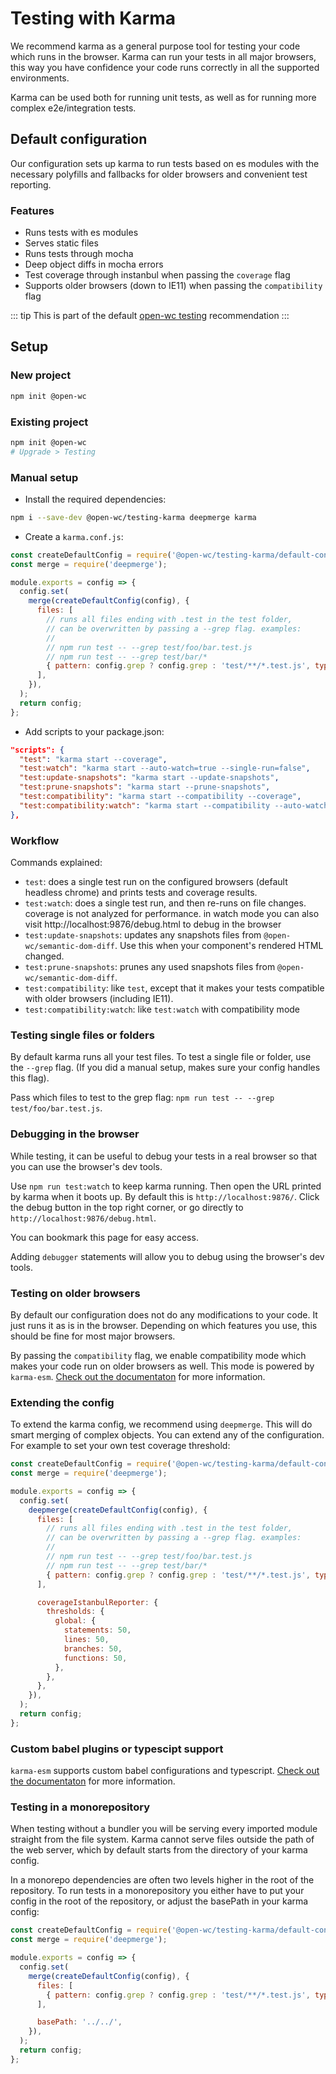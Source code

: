 # Testing with Karma

[//]: # (AUTO INSERT HEADER PREPUBLISH)

We recommend karma as a general purpose tool for testing your code which runs in the browser. Karma can run your tests in all major browsers, this way you have confidence your code runs correctly in all the supported environments.

Karma can be used both for running unit tests, as well as for running more complex e2e/integration tests.

## Default configuration
Our configuration sets up karma to run tests based on es modules with the necessary polyfills and fallbacks for older browsers and convenient test reporting.

### Features
- Runs tests with es modules
- Serves static files
- Runs tests through mocha
- Deep object diffs in mocha errors
- Test coverage through instanbul when passing the `coverage` flag
- Supports older browsers (down to IE11) when passing the `compatibility` flag

::: tip
This is part of the default [open-wc testing](https://open-wc.org/testing/) recommendation
:::

## Setup
### New project
```bash
npm init @open-wc
```

### Existing project
```bash
npm init @open-wc
# Upgrade > Testing
```

### Manual setup
- Install the required dependencies:
```bash
npm i --save-dev @open-wc/testing-karma deepmerge karma
```

- Create a `karma.conf.js`:
```js
const createDefaultConfig = require('@open-wc/testing-karma/default-config.js');
const merge = require('deepmerge');

module.exports = config => {
  config.set(
    merge(createDefaultConfig(config), {
      files: [
        // runs all files ending with .test in the test folder,
        // can be overwritten by passing a --grep flag. examples:
        //
        // npm run test -- --grep test/foo/bar.test.js
        // npm run test -- --grep test/bar/*
        { pattern: config.grep ? config.grep : 'test/**/*.test.js', type: 'module' }
      ],
    }),
  );
  return config;
};
```
- Add scripts to your package.json:
```json
"scripts": {
  "test": "karma start --coverage",
  "test:watch": "karma start --auto-watch=true --single-run=false",
  "test:update-snapshots": "karma start --update-snapshots",
  "test:prune-snapshots": "karma start --prune-snapshots",
  "test:compatibility": "karma start --compatibility --coverage",
  "test:compatibility:watch": "karma start --compatibility --auto-watch=true --single-run=false"
},
```

### Workflow

Commands explained:
- `test`: does a single test run on the configured browsers (default headless chrome) and prints tests and coverage results.
- `test:watch`: does a single test run, and then re-runs on file changes. coverage is not analyzed for performance. in watch mode you can also visit http://localhost:9876/debug.html to debug in the browser
- `test:update-snapshots`: updates any snapshots files from `@open-wc/semantic-dom-diff`. Use this when your component's rendered HTML changed.
- `test:prune-snapshots`: prunes any used snapshots files from `@open-wc/semantic-dom-diff`.
- `test:compatibility`: like `test`, except that it makes your tests compatible with older browsers (including IE11).
- `test:compatibility:watch`: like `test:watch` with compatibility mode

### Testing single files or folders
By default karma runs all your test files. To test a single file or folder, use the `--grep` flag. (If you did a manual setup, makes sure your config handles this flag).

Pass which files to test to the grep flag: `npm run test -- --grep test/foo/bar.test.js`.

### Debugging in the browser
While testing, it can be useful to debug your tests in a real browser so that you can use the browser's dev tools.

Use `npm run test:watch` to keep karma running. Then open the URL printed by karma when it boots up. By default this is `http://localhost:9876/`. Click the debug button in the top right corner, or go directly to `http://localhost:9876/debug.html`.

You can bookmark this page for easy access.

Adding `debugger` statements will allow you to debug using the browser's dev tools.

### Testing on older browsers
By default our configuration does not do any modifications to your code. It just runs it as is in the browser. Depending on which features you use, this should be fine for most major browsers.

By passing the `compatibility` flag, we enable compatibility mode which makes your code run on older browsers as well. This mode is powered by `karma-esm`. [Check out the documentaton](https://open-wc.org/testing/karma-esm.html) for more information.

### Extending the config

To extend the karma config, we recommend using `deepmerge`. This will do smart merging of complex objects. You can extend any of the configuration. For example to set your own test coverage threshold:

```js
const createDefaultConfig = require('@open-wc/testing-karma/default-config.js');
const merge = require('deepmerge');

module.exports = config => {
  config.set(
    deepmerge(createDefaultConfig(config), {
      files: [
        // runs all files ending with .test in the test folder,
        // can be overwritten by passing a --grep flag. examples:
        //
        // npm run test -- --grep test/foo/bar.test.js
        // npm run test -- --grep test/bar/*
        { pattern: config.grep ? config.grep : 'test/**/*.test.js', type: 'module' }
      ],

      coverageIstanbulReporter: {
        thresholds: {
          global: {
            statements: 50,
            lines: 50,
            branches: 50,
            functions: 50,
          },
        },
      },
    }),
  );
  return config;
};
```

### Custom babel plugins or typescipt support
`karma-esm` supports custom babel configurations and typescript. [Check out the documentaton](https://open-wc.org/testing/karma-esm.html) for more information.

### Testing in a monorepository
When testing without a bundler you will be serving every imported module straight from the file system. Karma cannot serve files outside the path of the web server, which by default starts from the directory of your karma config.

In a monorepo dependencies are often two levels higher in the root of the repository. To run tests in a monorepository you either have to put your config in the root of the repository, or adjust the basePath in your karma config:


```js
const createDefaultConfig = require('@open-wc/testing-karma/default-config.js');
const merge = require('deepmerge');

module.exports = config => {
  config.set(
    merge(createDefaultConfig(config), {
      files: [
        { pattern: config.grep ? config.grep : 'test/**/*.test.js', type: 'module' }
      ],

      basePath: '../../',
    }),
  );
  return config;
};
```

<script>
  export default {
    mounted() {
      const editLink = document.querySelector('.edit-link a');
      if (editLink) {
        const url = editLink.href;
        editLink.href = url.substr(0, url.indexOf('/master/')) + '/master/packages/testing-karma/README.md';
      }
    }
  }
</script>
